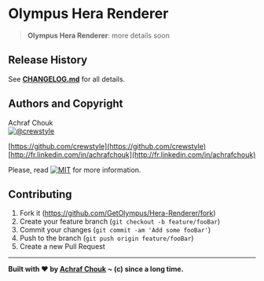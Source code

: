 # Olympus Hera Renderer
> **Olympus Hera Renderer**: more details soon

## Release History

See [**CHANGELOG.md**][changelog-blob] for all details.

## Authors and Copyright

Achraf Chouk  
[![@crewstyle][twitter-image]][twitter-url]

[https://github.com/crewstyle](https://github.com/crewstyle)  
[http://fr.linkedin.com/in/achrafchouk](http://fr.linkedin.com/in/achrafchouk)

Please, read [![MIT][license-image]][license-blob] for more information.

## Contributing

1. Fork it (<https://github.com/GetOlympus/Hera-Renderer/fork>)
2. Create your feature branch (`git checkout -b feature/fooBar`)
3. Commit your changes (`git commit -am 'Add some fooBar'`)
4. Push to the branch (`git push origin feature/fooBar`)
5. Create a new Pull Request

---

**Built with ♥ by [Achraf Chouk](http://github.com/crewstyle "Achraf Chouk") ~ (c) since a long time.**

<!-- links & imgs dfn's -->
[changelog-blob]: https://github.com/GetOlympus/Hera-Renderer/blob/master/CHANGELOG.md
[license-blob]: https://github.com/GetOlympus/Hera-Renderer/blob/master/LICENSE
[license-image]: https://img.shields.io/badge/license-MIT_License-blue.svg?style=flat-square
[twitter-image]: https://img.shields.io/badge/crewstyle-blue.svg?style=social&logo=twitter
[twitter-url]: http://twitter.com/crewstyle